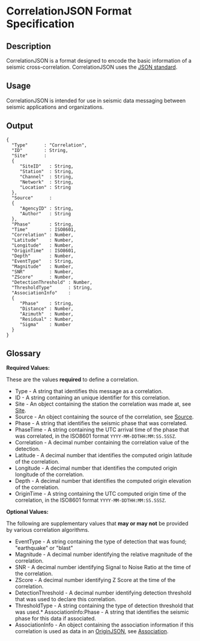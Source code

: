 # CorrelationJSON Format Specification

## Description

CorrelationJSON is a format designed to encode the basic information of a seismic cross-correlation.  CorrelationJSON uses the [JSON standard](http://www.json.org).

## Usage
CorrelationJSON is intended for use in seismic data messaging between seismic applications and organizations.

## Output

    {
      "Type"      : "Correlation",
      "ID"        : String,
      "Site"      :
      {
         "SiteID"   : String,
         "Station"  : String,
         "Channel"  : String,
         "Network"  : String,
         "Location" : String
      },
      "Source"      :
      {
         "AgencyID" : String,
         "Author"   : String
      },
      "Phase"       : String,
      "Time"        : ISO8601,
      "Correlation" : Number,
      "Latitude"    : Number,
      "Longitude"   : Number,
      "OriginTime"  : ISO8601,
      "Depth"       : Number,
      "EventType"   : String,
      "Magnitude"   : Number,
      "SNR"         : Number,
      "ZScore"      : Number,
      "DetectionThreshold" : Number,
      "ThresholdType"      : String,
      "AssociationInfo"    :
      {
         "Phase"    : String,
         "Distance" : Number,
         "Azimuth"  : Number,
         "Residual" : Number,
         "Sigma"    : Number
      }
    }

## Glossary
**Required Values:**

These are the values **required** to define a correlation.
* Type - A string that identifies this message as a correlation.
* ID - A string containing an unique identifier for this correlation.
* Site - An object containing the station the correlation was made at, see [Site](Site.md).
* Source - An object containing the source of the correlation, see [Source](Source.md).
* Phase - A string that identifies the seismic phase that was correlated.
* PhaseTime - A string containing the UTC arrival time of the phase that was correlated, in the ISO8601 format `YYYY-MM-DDTHH:MM:SS.SSSZ`.
* Correlation - A decimal number containing the correlation value of the detection.
* Latitude - A decimal number that identifies the computed origin latitude of the correlation.
* Longitude - A decimal number that identifies the computed origin longitude of the correlation.
* Depth - A decimal number that identifies the computed origin elevation of the correlation.
* OriginTime - A string containing the UTC computed origin time of the correlation, in the ISO8601 format `YYYY-MM-DDTHH:MM:SS.SSSZ`.

**Optional Values:**

The following are supplementary values that **may or may not** be provided by various correlation algorithms.
* EventType - A string containing the type of detection that was found; "earthquake" or "blast"
* Magnitude - A decimal number identifying the relative magnitude of the correlation.
* SNR - A decimal number identifying Signal to Noise Ratio at the time of the correlation.
* ZScore - A decimal number identifying Z Score at the time of the correlation.
* DetectionThreshold - A decimal number identifying detection threshold that was used to declare this correlation.
* ThresholdType - A string containing the type of detection threshold that was used.* AssociationInfo:Phase - A string that identifies the seismic phase for this data if associated.
* AssociationInfo - An object containing the association information if this correlation is used as data in an [OriginJSON](OriginJSON.md), see [Association](Association.md).
